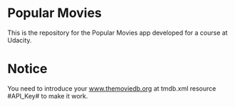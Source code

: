 # Popular Movies

This is the repository for the Popular Movies app developed for a course at Udacity.

# Notice
You need to introduce your www.themoviedb.org at tmdb.xml resource #API_Key# to make it work.